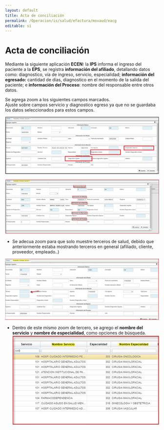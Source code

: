 ```yaml
---
layout: default
title: Acta de conciliación  
permalink: /Operacion/is/salud/efactura/movaud/eacg  
editable: si
---
```


# Acta de conciliación  

Mediante la siguiente aplicación **ECEN:** la **IPS** informa el ingreso del paciente a la **EPS**, se registra **información del afiliado**, detallando datos como: diagnostico, vía de ingreso, servicio, especialidad; **información del egresado:** cantidad de días, diagnostico en el momento de la salida del paciente; e **información del Proceso**: nombre del responsable entre otros datos.  

Se agrega zoom a los siguientes campos marcados.  
Ajuste sobre campos servicio y diagnostico egreso ya que no se guardaba los datos seleccionados para estos campos.  

![](ecen4.png)  

![](ecen3.png)  

* Se adecua zoom para que solo muestre terceros de salud, debido que anteriormente estaba mostrando terceros en general (afiliado, cliente, proveedor, empleado..)  

![](ecen5.png)  

* Dentro de este mismo zoom de tercero, se agrego el **nombre del servicio** y **nombre de especialidad**, como opciones de búsqueda.    
![](ecen6.png)  





